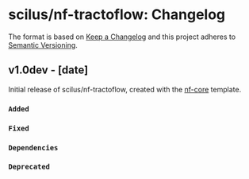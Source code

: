 # scilus/nf-tractoflow: Changelog

The format is based on [Keep a Changelog](https://keepachangelog.com/en/1.0.0/)
and this project adheres to [Semantic Versioning](https://semver.org/spec/v2.0.0.html).

## v1.0dev - [date]

Initial release of scilus/nf-tractoflow, created with the [nf-core](https://nf-co.re/) template.

### `Added`

### `Fixed`

### `Dependencies`

### `Deprecated`
